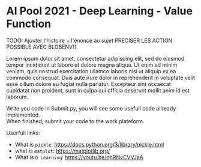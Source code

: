 # AI Pool 2021 - Deep Learning - Value Function

TODO: Ajouter l'histoire + l'énoncé au sujet
PRECISER LES ACTION POSSIBLE AVEC BLOBENV()

Lorem ipsum dolor sit amet, consectetur adipiscing elit, sed do eiusmod tempor incididunt ut labore et dolore magna aliqua.
Ut enim ad minim veniam, quis nostrud exercitation ullamco laboris nisi ut aliquip ex ea commodo consequat.
Duis aute irure dolor in reprehenderit in voluptate velit esse cillum dolore eu fugiat nulla pariatur.
Excepteur sint occaecat cupidatat non proident, sunt in culpa qui officia deserunt mollit anim id est laborum.

Write you code in Submit.py, you will see some usefull code allready implemented.<br>
When finished, submit your code to the work plateform.

Userfull links:<br>
*   What is ``pickle``: https://docs.python.org/3/library/pickle.html
*   what is ``matplot``: https://matplotlib.org/
*   What is ``Q Learning``: https://youtu.be/qhRNvCVVJaA
